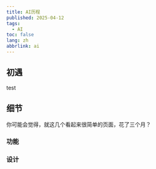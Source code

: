 ```yaml
---
title: AI历程
published: 2025-04-12
tags:
  - AI
toc: false
lang: zh
abbrlink: ai
---
```



## 初遇
test

## 细节

你可能会觉得，就这几个看起来很简单的页面，花了三个月？

### 功能

### 设计
